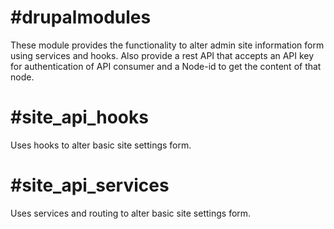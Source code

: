 #drupalmodules
=======

These module provides the functionality to alter admin site information form using services and hooks. Also provide a rest API that accepts an API key for authentication of API consumer and a Node-id to get the content of that node.

#site_api_hooks
============

Uses hooks to alter basic site settings form.

#site_api_services
============

Uses services and routing to alter basic site settings form.

